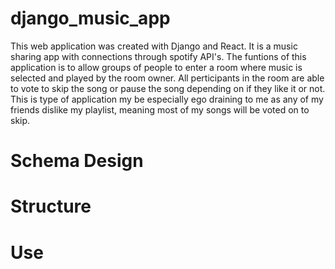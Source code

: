 # django_music_app

This web application was created with Django and React. It is a music sharing app with connections through spotify API's. The funtions of this application is to allow groups of people to enter a room where music is selected and played by the room owner. All perticipants in the room are able to vote to skip the song or pause the song depending on if they like it or not. This is type of application my be especially ego draining to me as any of my friends dislike my playlist, meaning most of my songs will be voted on to skip.


# Schema Design

# Structure

# Use
